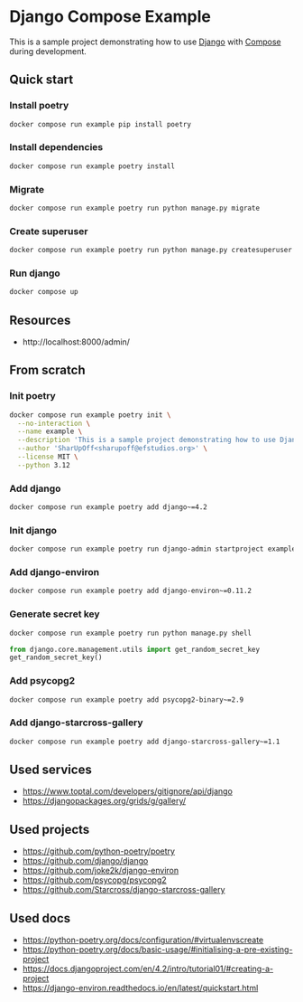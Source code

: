 # Django Compose Example
This is a sample project demonstrating how to use
[Django](https://www.google.com/search?q=django&oq=django+&gs_lcrp=EgZjaHJvbWUyBggAEEUYOTIMCAEQIxgnGIAEGIoFMgYIAhBFGDsyBggDEEUYOzIGCAQQRRg7MgYIBRBFGEEyBggGEEUYPDIGCAcQRRg80gEINDA3MWowajeoAgCwAgA&sourceid=chrome&ie=UTF-8#:~:text=Django%3A%20The%20web,www.djangoproject.com)
with
[Compose](https://docs.docker.com/compose/)
during development.

## Quick start
### Install poetry
```bash
docker compose run example pip install poetry
```
### Install dependencies
```bash
docker compose run example poetry install
```
### Migrate
```bash
docker compose run example poetry run python manage.py migrate
```
### Create superuser
```bash
docker compose run example poetry run python manage.py createsuperuser --noinput
```
### Run django
```bash
docker compose up
```

## Resources
- http://localhost:8000/admin/

## From scratch
### Init poetry
```bash
docker compose run example poetry init \
  --no-interaction \
  --name example \
  --description 'This is a sample project demonstrating how to use Django with Compose during development' \
  --author 'SharUpOff<sharupoff@efstudios.org>' \
  --license MIT \
  --python 3.12
```
### Add django
```bash
docker compose run example poetry add django~=4.2
```
### Init django
```bash
docker compose run example poetry run django-admin startproject example .
```
### Add django-environ
```bash
docker compose run example poetry add django-environ~=0.11.2
```
### Generate secret key
```bash
docker compose run example poetry run python manage.py shell
```
```python
from django.core.management.utils import get_random_secret_key
get_random_secret_key()
```
### Add psycopg2
```bash
docker compose run example poetry add psycopg2-binary~=2.9
```
### Add django-starcross-gallery
```bash
docker compose run example poetry add django-starcross-gallery~=1.1
```

## Used services
- https://www.toptal.com/developers/gitignore/api/django
- https://djangopackages.org/grids/g/gallery/

## Used projects
- https://github.com/python-poetry/poetry
- https://github.com/django/django
- https://github.com/joke2k/django-environ
- https://github.com/psycopg/psycopg2
- https://github.com/Starcross/django-starcross-gallery

## Used docs
- https://python-poetry.org/docs/configuration/#virtualenvscreate
- https://python-poetry.org/docs/basic-usage/#initialising-a-pre-existing-project
- https://docs.djangoproject.com/en/4.2/intro/tutorial01/#creating-a-project
- https://django-environ.readthedocs.io/en/latest/quickstart.html

